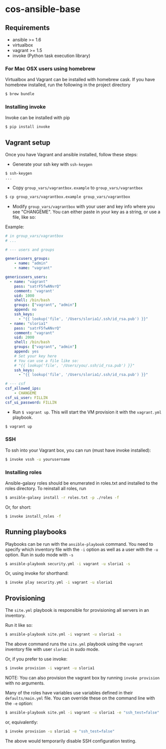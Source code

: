 # cos-ansible-base

## Requirements 

- ansible >= 1.6
- virtualbox
- vagrant >= 1.5
- invoke (Python task execution library)

### For Mac OSX users using homebrew

Virtualbox and Vagrant can be installed with homebrew cask. If you have homebrew installed, run the following in the project directory

```sh
$ brew bundle
```

### Installing invoke

Invoke can be installed with pip

```sh
$ pip install invoke
```

## Vagrant setup

Once you have Vagrant and ansible installed, follow these steps:

- Generate your ssh key with `ssh-keygen`

```bash
$ ssh-keygen
...
```

- Copy `group_vars/vagrantbox.example` to `group_vars/vagrantbox`

```bash
$ cp group_vars/vagrantbox.example group_vars/vagrantbox
```

- Modify `group_vars/vagrantbox` with your user and key info where you see "CHANGEME". You can either paste in your key as a string, or use a file, like so:

Example: 

```yaml
# in group_vars/vagrantbox
# ...

# --- users and groups

genericusers_groups:
    - name: "admin"
    - name: "vagrant"

genericusers_users:
  - name: "vagrant"
    pass: "satrF5fwANvrQ"
    comment: 'vagrant'
    uid: 1000
    shell: /bin/bash
    groups: ["vagrant", "admin"]
    append: no
    ssh_keys:
      - "{{ lookup('file', '/Users/sloria1/.ssh/id_rsa.pub') }}"
  - name: "sloria1"
    pass: "satrF5fwANvrQ"
    comment: "vagrant"
    uid: 2000
    shell: /bin/bash
    groups: ["vagrant", "admin"]
    append: yes
    # Set your key here
    # You can use a file like so:
    # "{{ lookup('file', '/Users/you/.ssh/id_rsa.pub') }}"
    ssh_keys:
      - "{{ lookup('file', '/Users/sloria1/.ssh/id_rsa.pub') }}"

# --- csf
csf_allowed_ips:
    - CHANGEME
csf_ui_user: FILLIN
csf_ui_password: FILLIN

```

- Run `$ vagrant up`. This will start the VM provision it with the `vagrant.yml` playbook.

```bash
$ vagrant up
```

### SSH

To ssh into your Vagrant box, you can run (must have invoke installed):

```bash
$ invoke vssh -u yourusername
```


### Installing roles

Ansible-galaxy roles should be enumerated in roles.txt and installed to the roles directory. To reinstall all roles, run

```bash
$ ansible-galaxy install -r roles.txt -p ./roles -f
```

Or, for short:

```bash
$ invoke install_roles -f
```

## Running playbooks

Playbooks can be run with the `ansible-playbook` command. You need to specify which inventory file with the `-i` option as well as a user with the `-u` option. Run in sudo mode with `-s`

```bash
$ ansible-playbook security.yml -i vagrant -u sloria1 -s
```

Or, using invoke for shorthand:

```bash
$ invoke play security.yml -i vagrant -u sloria1
```

## Provisioning 

The `site.yml` playbook is responsible for provisioning all servers in an inventory.

Run it like so:

```bash
$ ansible-playbook site.yml -i vagrant -u sloria1 -s
```

The above command runs the `site.yml` playbook using the `vagrant` inventory file with user `sloria1` in sudo mode.

Or, if you prefer to use invoke:

```bash
$ invoke provision -i vagrant -u sloria1
```

NOTE: You can also provision the vagrant box by running `invoke provision` with no arguments.

Many of the roles have variables use variables defined in their `defaults/main.yml` file. You can override these on the command line with the `-e` option:

```bash
$ ansible-playbook site.yml -i vagrant -u sloria1 -e "ssh_test=false"
```

or, equivalently:

```bash
$ invoke provision -u sloria1 -e "ssh_test=false"
```

The above would temporarily disable SSH configuration testing.




